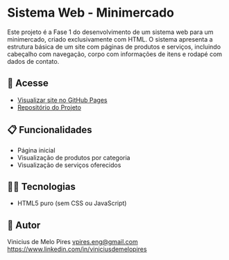 # Sistema Web - Minimercado

Este projeto é a Fase 1 do desenvolvimento de um sistema web para um minimercado, criado exclusivamente com HTML. O sistema apresenta a estrutura básica de um site com páginas de produtos e serviços, incluindo cabeçalho com navegação, corpo com informações de itens e rodapé com dados de contato.

## 🔗 Acesse

- [Visualizar site no GitHub Pages](https://viniciuspireseng.github.io/projeto_html)
- [Repositório do Projeto](https://github.com/ViniciusPiresEng/projeto_html)

## 📋 Funcionalidades

- Página inicial
- Visualização de produtos por categoria
- Visualização de serviços oferecidos

## 👨‍💻 Tecnologias

- HTML5 puro (sem CSS ou JavaScript)

## 👤 Autor

Vinicius de Melo Pires
vpires.eng@gmail.com
https://www.linkedin.com/in/viniciusdemelopires
